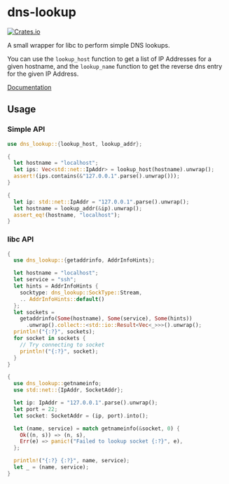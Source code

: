 # dns-lookup
[![Crates.io](https://img.shields.io/crates/v/dns-lookup.svg?maxAge=2592000)](https://crates.io/crates/dns-lookup)

A small wrapper for libc to perform simple DNS lookups.

You can use the `lookup_host` function to get a list of IP Addresses for a
given hostname, and the `lookup_name` function to get the reverse dns entry for
the given IP Address.


[Documentation](https://keeperofdakeys.github.io/dns-lookup/dns_lookup)

## Usage

### Simple API

```rust
use dns_lookup::{lookup_host, lookup_addr};

{
  let hostname = "localhost";
  let ips: Vec<std::net::IpAddr> = lookup_host(hostname).unwrap();
  assert!(ips.contains(&"127.0.0.1".parse().unwrap()));
}

{
  let ip: std::net::IpAddr = "127.0.0.1".parse().unwrap();
  let hostname = lookup_addr(&ip).unwrap();
  assert_eq!(hostname, "localhost");
}
```

### libc API
```rust
{
  use dns_lookup::{getaddrinfo, AddrInfoHints};

  let hostname = "localhost";
  let service = "ssh";
  let hints = AddrInfoHints {
    socktype: dns_lookup::SockType::Stream,
    .. AddrInfoHints::default()
  };
  let sockets =
    getaddrinfo(Some(hostname), Some(service), Some(hints))
      .unwrap().collect::<std::io::Result<Vec<_>>>().unwrap();
  println!("{:?}", sockets);
  for socket in sockets {
    // Try connecting to socket
    println!("{:?}", socket);
  }
}

{
  use dns_lookup::getnameinfo;
  use std::net::{IpAddr, SocketAddr};

  let ip: IpAddr = "127.0.0.1".parse().unwrap();
  let port = 22;
  let socket: SocketAddr = (ip, port).into();

  let (name, service) = match getnameinfo(&socket, 0) {
    Ok((n, s)) => (n, s),
    Err(e) => panic!("Failed to lookup socket {:?}", e),
  };

  println!("{:?} {:?}", name, service);
  let _ = (name, service);
}
```
